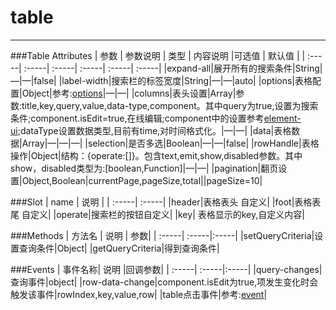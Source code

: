 # table
---
###Table Attributes
|  参数 | 参数说明 | 类型 | 内容说明 |可选值 | 默认值 | 
| :-----| :-----| :-----| :-----| :-----| :-----|
|expand-all|展开所有的搜索条件|String|—|—|false|
|label-width|搜索栏的标签宽度|String|—|—|auto|
|options|表格配置|Object|参考:[options](https://element.eleme.cn/#/zh-CN/component/table)|—|—|
|columns|表头设置|Array|参数:title,key,query,value,data-type,component。其中query为true,设置为搜索条件;component.isEdit=true,在线编辑;component中的设置参考[element-ui](https://element.eleme.cn/);dataType设置数据类型,目前有time,对时间格式化。|—|—|
|data|表格数据|Array|—|—|—|
|selection|是否多选|Boolean|—|—|false|
|rowHandle|表格操作|Object|结构：{operate:[]}。包含text,emit,show,disabled参数。其中show，disabled类型为:[boolean,Function]|—|—|
|pagination|翻页设置|Object,Boolean|currentPage,pageSize,total||pageSize=10|

###Slot
|  name | 说明 |
| :-----| :-----|
|header|表格表头 自定义|
|foot|表格表尾 自定义|
|operate|搜索栏的按钮自定义|
|key| 表格显示的key,自定义内容|

###Methods
|  方法名 | 说明 | 参数|
| :-----| :-----|:-----|
|setQueryCriteria|设置查询条件|Object|
|getQueryCriteria|得到查询条件|

###Events
|  事件名称| 说明 |回调参数|
| :-----| :-----|:-----|
|query-changes|查询事件|object|
|row-data-change|component.isEdit为true,项发生变化时会触发该事件|rowIndex,key,value,row|
|table点击事件|参考:[event](https://element.eleme.cn/#/zh-CN/component/table)|
